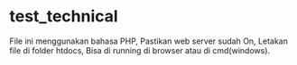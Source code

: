 # test_technical
File ini menggunakan bahasa PHP,
Pastikan web server sudah On,
Letakan file di folder htdocs,
Bisa di running di browser atau di cmd(windows).
